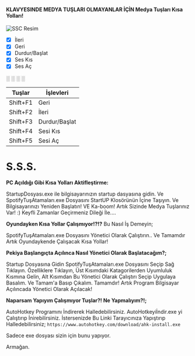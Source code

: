 #### KLAVYESINDE MEDYA TUŞLARI OLMAYANLAR İÇİN Medya Tuşları Kısa Yolları!


![SSC Resim](https://i.imgur.com/RCKtXku.png)

- [x] İleri
- [x] Geri
- [x] Durdur/Başlat
- [x] Ses Kıs
- [x] Ses Aç

░
░
░
░


Tuşlar | İşlevleri
------ | ----------
Shift+F1 | Geri
Shift+F2 | İleri
Shift+F3 | Durdur/Başlat
Shift+F4 | Sesi Kıs
Shift+F5 | Sesi Aç




# S.S.S.

 **PC Açıldığı Gibi Kısa Yolları Aktifleştirme:**

StartupDosyası.exe ile bilgisayarınızın startup dasyasına gidin.
Ve SpotifyTuşAtamaları.exe Dosyasını StartUP Klosörünün İçine Taşıyın.
Ve Bilgisayarınızı Yeniden Başlatın! VE Ka-boom! Artık Sizinde Medya Tuşlarınız Var! :)
Keyfli Zamanlar Geçirmeniz Dileği İle....

**Oyundayken Kısa Yollar Çalışmıyor!?!?**
Bu Nasıl İş Demeyin;

SpotifyTuşAtamaları.exe Dosyasını Yönetici Olarak Çalıştırın..
Ve Tamamdır Artık Oyundaykende Çalışacak Kısa Yollar!


**Pekiya Başlangıçta Açılınca Nasıl Yönetici Olarak Başlatacağım?;**

Startup Dosyasına Gidin SpotifyTuşAtamaları.exe Dosyasını Seçip Sağ Tıklayın.
Özelliklere Tıklayın, Üst Kısımdaki Katagorilerden Uyumluluk Kısmına Gelin,
Alt Kısımdan Bu Yönetici Olarak Çalıştırı Seçip Uygulaya Basalım. Ve Tamam'a Basıp Çıkalım.
Tamamdır! Artık Program Bilgisayar Açılıncada Yönetici Olarak Açılacak!


**Naparsam Yapıyım Çalışmıyor Tuşlar?! Ne Yapmalıyım?!;**

AutoHotkey Programını İndirerek Halledebilirsiniz.
AutoHotkeyiİndir.exe yi Çalıştırıp İnirebilirsiniz.
İstersenizde Bu Linki Tarayıcınıza Yapıştırıp Halledebilirsiniz;
```https://www.autohotkey.com/download/ahk-install.exe```

Sadece exe dosyası sizin için bunu yapıyor.


Armağan.

